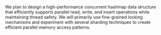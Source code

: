 We plan to design a high-performance concurrent hashmap data structure that efficiently supports parallel read, write, and insert operations while maintaining thread safety. We will primarily use fine-grained locking mechanisms and experiment with several sharding techniques to create efficient parallel memory access patterns.
